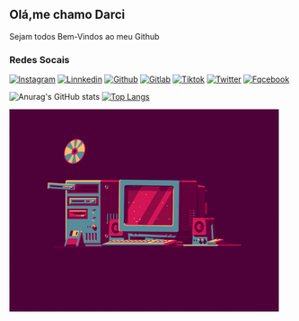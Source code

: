 ## Olá,me chamo Darci

Sejam todos Bem-Vindos ao meu Github

### Redes Socais

[![Instagram](https://img.shields.io/badge/Instagram-E4405F?style=for-the-badge&logo=instagram&logoColor=white)](https://www.instagram.com/darcirodriguessantos)
[![Linnkedin](https://img.shields.io/badge/LinkedIn-0077B5?style=for-the-badge&logo=linkedin&logoColor=white)](https://www.linkedin.com/in/darci-rodrigues-santos-3949671b2/)
[![Github](https://img.shields.io/badge/GitHub-100000?style=for-the-badge&logo=github&logoColor=white)](https://github.com/DarciRodrigues)
[![Gitlab](https://img.shields.io/badge/GitLab-330F63?style=for-the-badge&logo=gitlab&logoColor=white)](https://gitlab.com/Darci_Rodrigues)
[![Tiktok]((https://img.shields.io/badge/TikTok-000000?style=for-the-badge&logo=tiktok&logoColor=white))]((https://www.tiktok.com/@darci_rodrigues10?is_from_webapp=1&sender_device=pc))
[![Twitter](https://img.shields.io/badge/Twitter-1DA1F2?style=for-the-badge&logo=twitter&logoColor=white)](https://twitter.com/DarciRo40281798)
[![Fqcebook](https://img.shields.io/badge/Facebook-1877F2?style=for-the-badge&logo=facebook&logoColor=white)](https://www.facebook.com/darci.rodrigues.393950/)


![Anurag's GitHub stats](https://github-readme-stats.vercel.app/api?username=DarciRodrigues&show_icons=true&theme=algolia)
[![Top Langs](https://github-readme-stats.vercel.app/api/top-langs/?username=DarciRodrigues&layout=compact&theme=algolia)]()

<!--[![]()]()-->
<div style="display: inline_block">
<img src="img/giphy.gif" />
</div>

<!--
**DarciRodrigues/DarciRodrigues** is a ✨ _special_ ✨ repository because its `README.md` (this file) appears on your GitHub profile.

Here are some ideas to get you started:

- 🔭 I’m currently working on ...
- 🌱 I’m currently learning ...
- 👯 I’m looking to collaborate on ...
- 🤔 I’m looking for help with ...
- 💬 Ask me about ...
- 📫 How to reach me: ...
- 😄 Pronouns: ...
- ⚡ Fun fact: ...
-->
